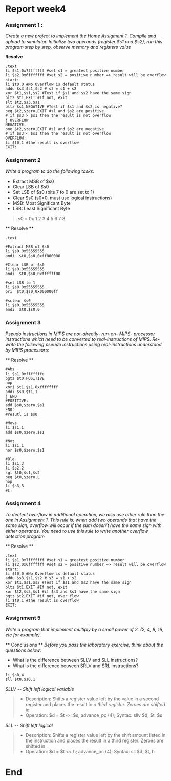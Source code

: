 # Report week4
### Assignment 1 : 
*Create a new project to implement the Home Assigment 1. Compile and upload to simulator. Initialize two operands (register $s1 and $s2), run this program step by step, observe memory and registers value*

**Resolve**
```
.text
li $s1,0x7fffffff #set s1 = greatest positive number 
li $s2,0x6fffffff #set s2 = positive number => result will be overflow
start:
li $t0,0 #No Overflow is default status
addu $s3,$s1,$s2 # s3 = s1 + s2
xor $t1,$s1,$s2 #Test if $s1 and $s2 have the same sign
bltz $t1,EXIT #If not, exit
slt $t2,$s3,$s1
bltz $s1,NEGATIVE #Test if $s1 and $s2 is negative?
beq $t2,$zero,EXIT #s1 and $s2 are positive
# if $s3 > $s1 then the result is not overflow
j OVERFLOW
NEGATIVE:
bne $t2,$zero,EXIT #s1 and $s2 are negative
# if $s3 < $s1 then the result is not overflow
OVERFLOW:
li $t0,1 #the result is overflow
EXIT:
```

### Assignment 2
*Write a program to do the following tasks:*

* Extract MSB of $s0 
* Clear LSB of $s0
* Set LSB of $s0 (bits 7 to 0 are set to 1)
* Clear $s0 (s0=0, must use logical instructions)
* MSB: Most Significant Byte 
* LSB: Least Significant Byte 

> s0 = 0x 1 2 3 4 5 6 7 8

** Resolve **
```
.text

#Extract MSB of $s0
li $s0,0x55555555
andi  $t0,$s0,0xff000000

#Clear LSB of $s0
li $s0,0x55555555
andi  $t0,$s0,0xffffff00

#set LSB to 1
li $s0,0x55555555
ori  $t0,$s0,0x000000ff

#sclear $s0
li $s0,0x55555555
andi  $t0,$s0,0
```

### Assignment 3
*Pseudo instructions in MIPS are not-directly- run-on- MIPS-
processor instructions which need to be converted to real-instructions of MIPS. Re-write the following pseudo instructions using real-instructions understood by MIPS processors:*


** Resolve **
```
#Abs
li $s1,0xfffffffe
bgtz $t0,POSITIVE
nop
xori $t1,$s1,0xffffffff
addi $s0,$t1,1
j END
#POSITIVE:
add $s0,$zero,$s1 
END:
#resutl is $s0

#Move
li $s1,1
add $s0,$zero,$s1

#Not
li $s1,1
nor $s0,$zero,$s1

#Ble
li $s1,3
li $s2,2
sgt $t0,$s1,$s2
beq $t0,$zero,L
nop
li $s3,3
#L:

```

### Assignment 4
*To dectect overflow in additional operation, we also use other rule than the one in Assignment 1. This rule is: when add two operands that have the same sign, overflow will occur if the sum doesn’t have the same sign with either operands. You need to use this rule to write another overflow detection program*

** Resolve **

```
.text
li $s1,0x7fffffff #set s1 = greatest positive number 
li $s2,0x6fffffff #set s2 = positive number => result will be overflow
start:
li $t0,0 #No Overflow is default status
addu $s3,$s1,$s2 # s3 = s1 + s2
xor $t1,$s1,$s2 #Test if $s1 and $s2 have the same sign
bltz $t1,EXIT #If not, exit
xor $t2,$s3,$s1 #if $s3 and $s1 have the same sign
bgtz $t2,EXIT #if not, over flow
li $t0,1 #the result is overflow
EXIT:
```

### Assignment 5
*Write a program that implement multiply by a small power of 2. (2, 4, 8, 16, etc for example).*

** Conclusions **
*Before you pass the laboratory exercise, think about the questions below:*

* What is the difference between SLLV and SLL instructions?
* What is the difference between SRLV and SRL instructions?

```
li $s0,4
sll $t0,$s0,1
```
*SLLV -- Shift left logical variable*
> * Description: Shifts a register value left by the value in a second register and places the result in
*a third register. Zeroes are shifted in.*
> * Operation: $d = $t << $s; advance_pc (4);
Syntax: sllv $d, $t, $s

*SLL -- Shift left logical*
> * Description: Shifts a register value left by the shift amount listed in the instruction and places
the result in a third register. Zeroes are shifted in.
> * Operation: $d = $t << h; advance_pc (4);
Syntax: sll $d, $t, h


# End

